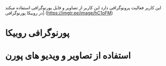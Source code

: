این کاربر فعالیت پرونوگرافی دارد 
این کاربر از تصاویر و فایل پورنوگرافی استفاده میکند در روبیکا
پورنوگرافی]
(https://imgtr.ee/image/hC1oFM)
# پورنوگرافی روبیکا
# استفاده از تصاویر و ویدیو های پورن
